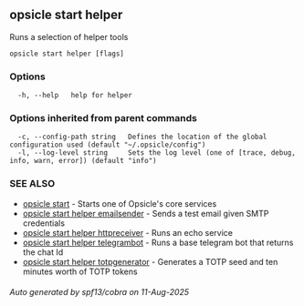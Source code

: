 ## opsicle start helper

Runs a selection of helper tools

```
opsicle start helper [flags]
```

### Options

```
  -h, --help   help for helper
```

### Options inherited from parent commands

```
  -c, --config-path string   Defines the location of the global configuration used (default "~/.opsicle/config")
  -l, --log-level string     Sets the log level (one of [trace, debug, info, warn, error]) (default "info")
```

### SEE ALSO

* [opsicle start](cli/opsicle_start.md)	 - Starts one of Opsicle's core services
* [opsicle start helper emailsender](cli/opsicle_start_helper_emailsender.md)	 - Sends a test email given SMTP credentials
* [opsicle start helper httpreceiver](cli/opsicle_start_helper_httpreceiver.md)	 - Runs an echo service
* [opsicle start helper telegrambot](cli/opsicle_start_helper_telegrambot.md)	 - Runs a base telegram bot that returns the chat Id
* [opsicle start helper totpgenerator](cli/opsicle_start_helper_totpgenerator.md)	 - Generates a TOTP seed and ten minutes worth of TOTP tokens

###### Auto generated by spf13/cobra on 11-Aug-2025
